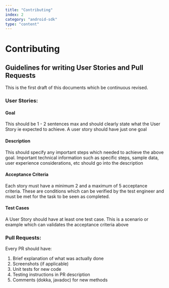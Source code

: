 ```yaml
---
title: "Contributing"
index: 2
category: "android-sdk"
type: "content"
---
```


# Contributing

## Guidelines for writing User Stories and Pull Requests
This is the first draft of this documents which be continuous revised. 

### User Stories:

#### Goal 

This should be 1 - 2 sentences max and should clearly state what the User Story ie expected to achieve. A user story should have just one goal

#### Description 

This should specify any important steps which needed to achieve the above goal. Important technical information such as specific steps, sample data, user experience considerations, etc should go into the description

#### Acceptance Criteria 

Each story must have a minimum 2 and a maximum of 5 acceptance criteria. These are conditions which can be verified by the test engineer and must be met for the task to be seen as completed.

#### Test Cases 

A User Story should have at least one test case. This is a scenario or example which can validates the acceptance criteria above


### Pull Requests: 

Every PR should have:

1. Brief explanation of what was actually done
2. Screenshots (if applicable)
3. Unit tests for new code
4. Testing instructions in PR description
5. Comments (dokka, javadoc) for new methods
